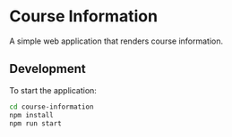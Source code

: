 # Course Information

A simple web application that renders course information.

## Development

To start the application:

```bash
cd course-information
npm install
npm run start
```
